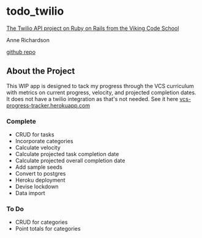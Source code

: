 # todo_twilio

[The Twilio API project on Ruby on Rails from the Viking Code School](http://www.vikingcodeschool.com)

Anne Richardson

[github repo](https://github.com/lortza/project_todo_twilio)

## About the Project

This WIP app is designed to tack my progress through the VCS curriculum with metrics on current progress, velocity, and projected completion dates. It does not have a twilio integration as that's not needed. See it here [vcs-progress-tracker.herokuapp.com](https://vcs-progress-tracker.herokuapp.com/)

### Complete

- CRUD for tasks
- Incorporate categories
- Calculate velocity
- Calculate projected task completion date
- Calculate projected overall completion date
- Add sample seeds
- Convert to postgres
- Heroku deployment
- Devise lockdown
- Data import

### To Do

- CRUD for categories
- Point totals for categories
